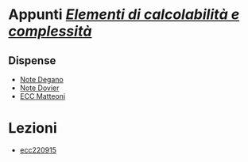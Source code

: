# Appunti [*Elementi di calcolabilità e complessità*](http://pages.di.unipi.it/degano/)


## Dispense

- [Note Degano](https://mega.nz/file/5shyAJwD#PuEez8Ofem2lgvSHskXwBCichL0GHUNAm9JvEfYbGio)
- [Note Dovier](https://mega.nz/file/Z8AUETyA#NZysLsJ9-lbnTDBUpfWYcZQDFK-uwdHv-QigWaIdH2g)
- [ECC Matteoni](https://mega.nz/file/gg4HXQAY#Nhu9DNz2XDm9emGJPRp4yLhpFjShcd3WoLOS11iWG1s)


# Lezioni

- [ecc220915](ecc220915.md)
